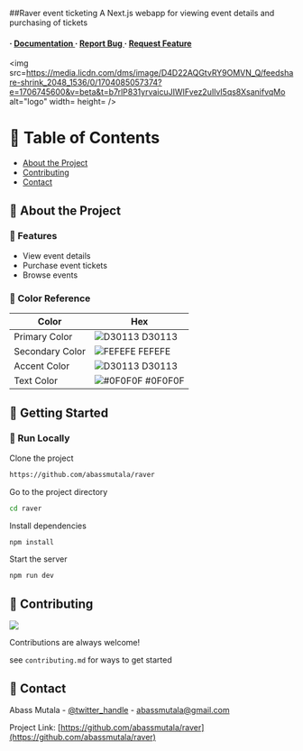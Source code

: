 
##Raver event ticketing
A Next.js webapp for viewing event details and purchasing of tickets

<h4> <span> · </span> <a href="https://github.com/abassmutala/raver/blob/master/README.md"> Documentation </a> <span> · </span> <a href="https://github.com/abassmutala/raver/issues"> Report Bug </a> <span> · </span> <a href="https://github.com/abassmutala/raver/issues"> Request Feature </a> </h4>

<img src=https://media.licdn.com/dms/image/D4D22AQGtvRY9OMVN_Q/feedshare-shrink_2048_1536/0/1704085057374?e=1706745600&v=beta&t=b7rlP831yrvaicuJIWIFvez2uIlvI5qs8XsanifvqMo alt="logo" width= height= />

# :notebook_with_decorative_cover: Table of Contents

- [About the Project](#star2-about-the-project)
- [Contributing](#wave-contributing)
- [Contact](#handshake-contact)


## :star2: About the Project

### :dart: Features
- View event details
- Purchase event tickets
- Browse events


### :art: Color Reference
| Color | Hex |
| --------------- | ---------------------------------------------------------------- |
| Primary Color | ![D30113](https://via.placeholder.com/10/D30113?text=+) D30113 |
| Secondary Color | ![FEFEFE](https://via.placeholder.com/10/FEFEFE?text=+) FEFEFE |
| Accent Color | ![D30113](https://via.placeholder.com/10/D30113?text=+) D30113 |
| Text Color | ![#0F0F0F](https://via.placeholder.com/10/0F0F0F?text=+) #0F0F0F |

## :toolbox: Getting Started

### :running: Run Locally

Clone the project

```bash
https://github.com/abassmutala/raver
```
Go to the project directory
```bash
cd raver
```
Install dependencies
```bash
npm install
```
Start the server
```bash
npm run dev
```


## :wave: Contributing

<a href="https://github.com/abassmutala/raver/graphs/contributors"> <img src="https://contrib.rocks/image?repo=Louis3797/awesome-readme-template" /> </a>

Contributions are always welcome!

see `contributing.md` for ways to get started

## :handshake: Contact

Abass Mutala - [@twitter_handle](https://twitter.com/abassmutala) - abassmutala@gmail.com

Project Link: [https://github.com/abassmutala/raver](https://github.com/abassmutala/raver)

